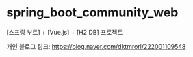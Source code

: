 # spring_boot_community_web

[스프링 부트] + [Vue.js] + [H2 DB] 프로젝트

개인 블로그 링크: https://blog.naver.com/dktmrorl/222001109548

